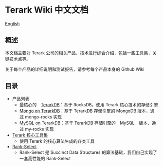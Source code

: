 # Terark Wiki 中文文档

[English](https://github.com/Terark/terark-wiki-en)

## 概述

本文档主要对 Terark 公司的相关产品、技术进行综合介绍，包括一些工具集，关键技术点等。

关于每个产品的详细说明和测试报告，请参考每个产品本身的 Github Wiki

## 目录
- 产品列表
  - 最核心的　[TerarkDB](https://github.com/Terark/terark-db/wiki)：基于 RocksDB，使用 Terark 核心技术的存储引擎
  - [Mongo on TerarkDB](https://github.com/Terark/mongo-on-terarkdb/wiki)：基于 TerarkDB 存储引擎的 MongoDB 版本，通过 mongo-rocks 实现
  - [MySQL on TerarkDB](https://github.com/Terark/mysql-on-terarkdb/wiki)：基于 TerarkDB 存储引擎的　MySQL　版本，通过 my-rocks 实现
- [Terark 核心工具集](tools/tools.md)
  - 使用 Terark 的核心算法生成的各类工具
- [Rank-Select](rankselect/rankselect.md)
  - Rank-Select 是 Succinct Data Structures 的算法基础，我们自己实现了一套高性能的 Rank-Select
